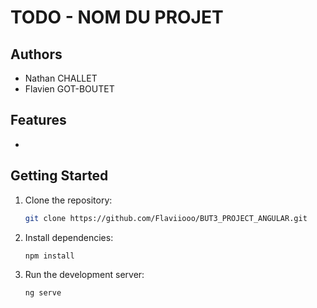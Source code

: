 # TODO - NOM DU PROJET

## Authors

- Nathan CHALLET
- Flavien GOT-BOUTET

## Features

- 

## Getting Started

1. Clone the repository:
    ```bash
    git clone https://github.com/Flaviiooo/BUT3_PROJECT_ANGULAR.git
    ```
2. Install dependencies:
    ```bash
    npm install
    ```
3. Run the development server:
    ```bash
    ng serve
    ```


